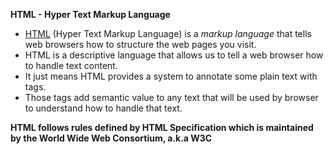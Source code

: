 **HTML - Hyper Text Markup Language**

- [HTML](https://developer.mozilla.org/en-US/docs/Glossary/HTML) (Hyper Text Markup Language) is a _markup language_ that tells web browsers how to structure the web pages you visit.
- HTML is a descriptive language that allows us to tell a web browser how to handle text content.
- It just means HTML provides a system to annotate some plain text with tags. 
- Those tags add semantic value to any text that will be used by browser to understand how to handle that text.
	
**HTML follows rules defined by HTML Specification which is maintained by the World Wide Web Consortium, a.k.a W3C**
